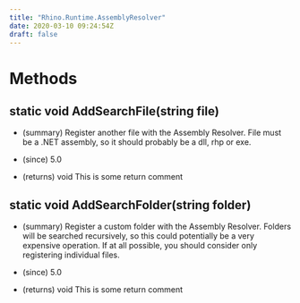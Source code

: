 ```yaml
---
title: "Rhino.Runtime.AssemblyResolver"
date: 2020-03-10 09:24:54Z
draft: false
---
```


# Methods
## static void AddSearchFile(string file)
- (summary) 
     Register another file with the Assembly Resolver. File must be a .NET assembly, 
     so it should probably be a dll, rhp or exe.
     
- (since) 5.0
- (returns) void This is some return comment
## static void AddSearchFolder(string folder)
- (summary) 
     Register a custom folder with the Assembly Resolver. Folders will be 
     searched recursively, so this could potentially be a very expensive operation. 
     If at all possible, you should consider only registering individual files.
     
- (since) 5.0
- (returns) void This is some return comment
